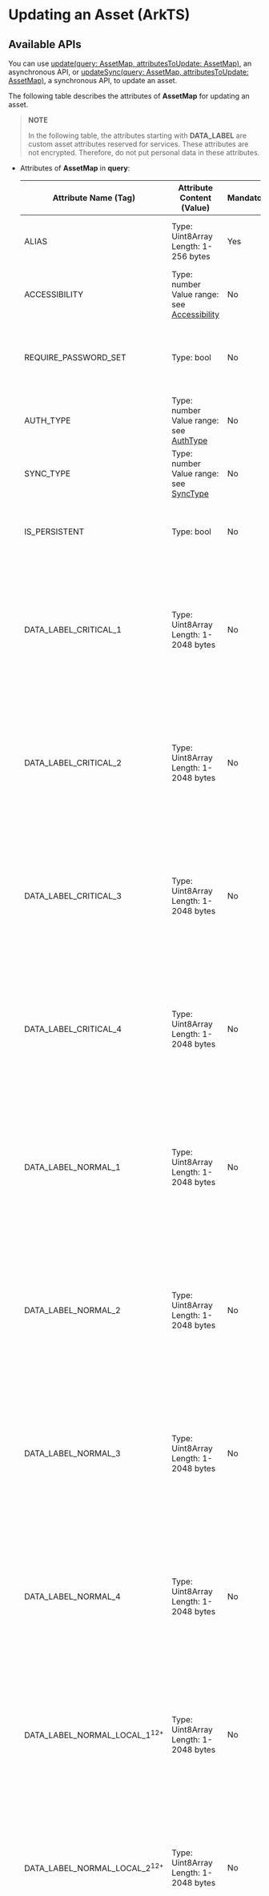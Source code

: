 # Updating an Asset (ArkTS)

## Available APIs

You can use [update(query: AssetMap, attributesToUpdate: AssetMap)](../../reference/apis-asset-store-kit/js-apis-asset.md#assetupdate), an asynchronous API, or [updateSync(query: AssetMap, attributesToUpdate: AssetMap)](../../reference/apis-asset-store-kit/js-apis-asset.md#assetupdatesync12), a synchronous API, to update an asset.

The following table describes the attributes of **AssetMap** for updating an asset.

>**NOTE**
>
>In the following table, the attributes starting with **DATA_LABEL** are custom asset attributes reserved for services. These attributes are not encrypted. Therefore, do not put personal data in these attributes.

- Attributes of **AssetMap** in **query**:

  | Attribute Name (Tag)       | Attribute Content (Value)                   | Mandatory | Description                                            |
  | --------------------- | ------------------------------------------------------------ | -------- | ------------------------------------------------ |
  | ALIAS                 | Type: Uint8Array<br>Length: 1-256 bytes                           | Yes    | Asset alias, which uniquely identifies an asset.          |
  | ACCESSIBILITY         | Type: number<br>Value range: see [Accessibility](../../reference/apis-asset-store-kit/js-apis-asset.md#accessibility)| No    | Access control based on the lock screen status.                                    |
  | REQUIRE_PASSWORD_SET  | Type: bool                                                  | No    | Whether the asset is accessible only when a lock screen password is set.    |
  | AUTH_TYPE             | Type: number<br>Value range: see [AuthType](../../reference/apis-asset-store-kit/js-apis-asset.md#authtype)| No    | Type of user authentication required for accessing the asset.                  |
  | SYNC_TYPE             | Type: number<br>Value range: see [SyncType](../../reference/apis-asset-store-kit/js-apis-asset.md#synctype)| No    | Asset sync type.                          |
  | IS_PERSISTENT         | Type: bool                                                  | No    | Whether to retain the asset when the application is uninstalled.                |
  | DATA_LABEL_CRITICAL_1 | Type: Uint8Array<br>Length: 1-2048 bytes                       | No    | Asset attribute information customized by the service with integrity protection.<br>**NOTE**: The data length is 1 to 512 bytes before API version 12.|
  | DATA_LABEL_CRITICAL_2 | Type: Uint8Array<br>Length: 1-2048 bytes                       | No    | Asset attribute information customized by the service with integrity protection.<br>**NOTE**: The data length is 1 to 512 bytes before API version 12.|
  | DATA_LABEL_CRITICAL_3 | Type: Uint8Array<br>Length: 1-2048 bytes                      | No    | Asset attribute information customized by the service with integrity protection.<br>**NOTE**: The data length is 1 to 512 bytes before API version 12.|
  | DATA_LABEL_CRITICAL_4 | Type: Uint8Array<br>Length: 1-2048 bytes                       | No    | Asset attribute information customized by the service with integrity protection.<br>**NOTE**: The data length is 1 to 512 bytes before API version 12.|
  | DATA_LABEL_NORMAL_1   | Type: Uint8Array<br>Length: 1-2048 bytes                       | No    | Asset attribute information customized by the service without integrity protection.<br>**NOTE**: The data length is 1 to 512 bytes before API version 12.|
  | DATA_LABEL_NORMAL_2   | Type: Uint8Array<br>Length: 1-2048 bytes                       | No    | Asset attribute information customized by the service without integrity protection.<br>**NOTE**: The data length is 1 to 512 bytes before API version 12.|
  | DATA_LABEL_NORMAL_3   | Type: Uint8Array<br>Length: 1-2048 bytes                       | No    | Asset attribute information customized by the service without integrity protection.<br>**NOTE**: The data length is 1 to 512 bytes before API version 12.|
  | DATA_LABEL_NORMAL_4   | Type: Uint8Array<br>Length: 1-2048 bytes                       | No    | Asset attribute information customized by the service without integrity protection.<br>**NOTE**: The data length is 1 to 512 bytes before API version 12.|
  | DATA_LABEL_NORMAL_LOCAL_1<sup>12+</sup> | Type: Uint8Array<br>Length: 1-2048 bytes| No| Local attribute information about the asset. The value is assigned by the service without integrity protection and will not be synced.|
  | DATA_LABEL_NORMAL_LOCAL_2<sup>12+</sup> | Type: Uint8Array<br>Length: 1-2048 bytes| No| Local attribute information about the asset. The value is assigned by the service without integrity protection and will not be synced.|
  | DATA_LABEL_NORMAL_LOCAL_3<sup>12+</sup> | Type: Uint8Array<br>Length: 1-2048 bytes| No| Local attribute information about the asset. The value is assigned by the service without integrity protection and will not be synced.|
  | DATA_LABEL_NORMAL_LOCAL_4<sup>12+</sup> | Type: Uint8Array<br>Length: 1-2048 bytes| No| Local attribute information about the asset. The value is assigned by the service without integrity protection and will not be synced.|
  | REQUIRE_ATTR_ENCRYPTED<sup>14+</sup> | Type: bool| No| Whether to update the customized asset attribute information that is encrypted. By default, the unencrypted customized asset attribute information is updated.|

- Attributes of **AssetMap** in **attributesToUpdate**:

  | Attribute Name (Tag)       | Attribute Content (Value) | Mandatory | Description                                                        |
  | --------------------- | -------------------------------| -------- | ------------------------------- |
  | SECRET                | Type: Uint8Array<br>Length: 1-1024 bytes                          | No    | New asset in plaintext.                                                |
  | DATA_LABEL_NORMAL_1   | Type: Uint8Array<br>Length: 1-2048 bytes                       | No    | New asset attribute information customized by the service without integrity protection.<br>**NOTE**: The data length is 1 to 512 bytes before API version 12.|
  | DATA_LABEL_NORMAL_2   | Type: Uint8Array<br>Length: 1-2048 bytes                       | No    | New asset attribute information customized by the service without integrity protection.<br>**NOTE**: The data length is 1 to 512 bytes before API version 12.|
  | DATA_LABEL_NORMAL_3   | Type: Uint8Array<br>Length: 1-2048 bytes                       | No    | New asset attribute information customized by the service without integrity protection.<br>**NOTE**: The data length is 1 to 512 bytes before API version 12.|
  | DATA_LABEL_NORMAL_4   | Type: Uint8Array<br>Length: 1-2048 bytes                       | No    | New asset attribute information customized by the service without integrity protection.<br>**NOTE**: The data length is 1 to 512 bytes before API version 12.|
  | DATA_LABEL_NORMAL_LOCAL_1<sup>12+</sup> | Type: Uint8Array<br>Length: 1-2048 bytes| No| Local attribute information about the new asset. The value is assigned by the service without integrity protection and will not be synced.|
  | DATA_LABEL_NORMAL_LOCAL_2<sup>12+</sup> | Type: Uint8Array<br>Length: 1-2048 bytes| No| Local attribute information about the new asset. The value is assigned by the service without integrity protection and will not be synced.|
  | DATA_LABEL_NORMAL_LOCAL_3<sup>12+</sup> | Type: Uint8Array<br>Length: 1-2048 bytes| No| Local attribute information about the new asset. The value is assigned by the service without integrity protection and will not be synced.|
  | DATA_LABEL_NORMAL_LOCAL_4<sup>12+</sup> | Type: Uint8Array<br>Length: 1-2048 bytes| No| Local information about the new asset. The value is assigned by the service without integrity protection and will not be synced.|

## Example

> **NOTE**
>
> The **asset** module provides an asynchronous API and a synchronous API for updating an asset. The following uses the asynchronous API as an example. For more information about the APIs, see [Asset Store Service](../../reference/apis-asset-store-kit/js-apis-asset.md).

Update asset **demo_alias** as follows: change the asset plaintext to **demo_pwd_new** and additional attribute to **demo_label_new**.

```typescript
import { asset } from '@kit.AssetStoreKit';
import { util } from '@kit.ArkTS';
import { BusinessError } from '@kit.BasicServicesKit';

function stringToArray(str: string): Uint8Array {
  let textEncoder = new util.TextEncoder();
  return textEncoder.encodeInto(str);
}

let query: asset.AssetMap = new Map();
query.set(asset.Tag.ALIAS, stringToArray('demo_alias'));
let attrsToUpdate: asset.AssetMap = new Map();
attrsToUpdate.set(asset.Tag.SECRET, stringToArray('demo_pwd_new'));
attrsToUpdate.set(asset.Tag.DATA_LABEL_NORMAL_1, stringToArray('demo_label_new'));
try {
  asset.update(query, attrsToUpdate).then(() => {
    console.info(`Asset updated successfully.`);
  }).catch((err: BusinessError) => {
    console.error(`Failed to update Asset. Code is ${err.code}, message is ${err.message}`);
  });
} catch (error) {
  let err = error as BusinessError;
  console.error(`Failed to update Asset. Code is ${err.code}, message is ${err.message}`);
}
```

